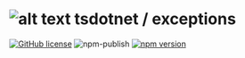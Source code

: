 # ![alt text](https://avatars1.githubusercontent.com/u/64487547?s=30&amp;v=4 "tsdotnet") tsdotnet / exceptions

[![GitHub license](https://img.shields.io/badge/license-MIT-blue.svg?style=flat-square)](https://github.com/tsdotnet/exceptions/blob/master/LICENSE)
![npm-publish](https://github.com/tsdotnet/exceptions/workflows/npm-publish/badge.svg)
[![npm version](https://img.shields.io/npm/v/@tsdotnet/exceptions.svg?style=flat-square)](https://www.npmjs.com/package/@tsdotnet/exceptions)
